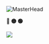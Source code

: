 ![MasterHead](https://soan.netlify.app/assets/images/website-designing.gif)
<!-- Macos like icons -->
 <p align="left"><b><pwn>🔴 🟡 🟢</pwn></b></p>
 <p>
<img src="https://readme-typing-svg.demolab.com/?lines=$+Hello+I'm+here:)&font=Fira%20Code&center=true&width=440&height=45&color=f75c7e&vCenter=true&pause=10&size=22" />
